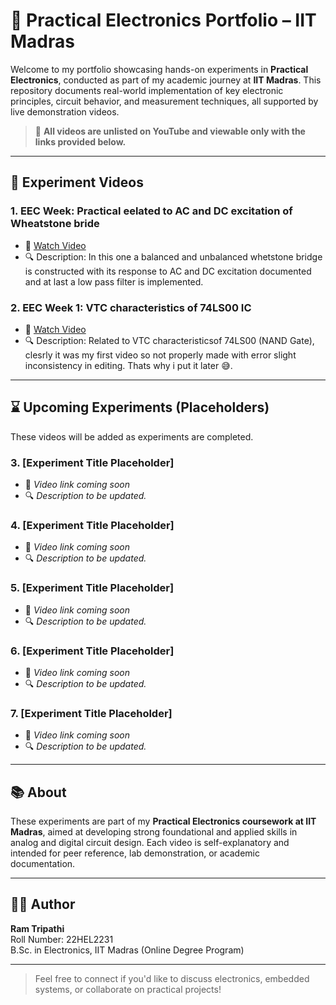 # 🧪 Practical Electronics Portfolio – IIT Madras

Welcome to my portfolio showcasing hands-on experiments in **Practical Electronics**, conducted as part of my academic journey at **IIT Madras**. This repository documents real-world implementation of key electronic principles, circuit behavior, and measurement techniques, all supported by live demonstration videos.

> 📍 **All videos are unlisted on YouTube and viewable only with the links provided below.**

---

## 🎥 Experiment Videos

### 1. **EEC Week: Practical eelated to AC and DC excitation of Wheatstone bride**
- 🔗 [Watch Video](https://youtu.be/u5hvhW2qX6E?si=_MFjjalNIW32h1WW)
- 🔍 Description: In this one a balanced and unbalanced whetstone bridge is constructed with its response to AC and DC excitation documented and at last a low pass filter is implemented. 

### 2. **EEC Week 1: VTC characteristics of 74LS00 IC**
- 🔗 [Watch Video](https://youtu.be/Yld1Y2n6Dgg?si=LufnDxu2FQCjHH8G)
- 🔍 Description: Related to VTC characteristicsof 74LS00 (NAND Gate), clesrly it was my first video so not properly made with error slight inconsistency in editing. Thats why i put it later 😅.

---

## ⌛ Upcoming Experiments (Placeholders)

These videos will be added as experiments are completed.

### 3. **[Experiment Title Placeholder]**
- 🔗 *Video link coming soon*
- 🔍 *Description to be updated.*

### 4. **[Experiment Title Placeholder]**
- 🔗 *Video link coming soon*
- 🔍 *Description to be updated.*

### 5. **[Experiment Title Placeholder]**
- 🔗 *Video link coming soon*
- 🔍 *Description to be updated.*

### 6. **[Experiment Title Placeholder]**
- 🔗 *Video link coming soon*
- 🔍 *Description to be updated.*

### 7. **[Experiment Title Placeholder]**
- 🔗 *Video link coming soon*
- 🔍 *Description to be updated.*

---

## 📚 About

These experiments are part of my **Practical Electronics coursework at IIT Madras**, aimed at developing strong foundational and applied skills in analog and digital circuit design. Each video is self-explanatory and intended for peer reference, lab demonstration, or academic documentation.

---

## 🧑‍🔬 Author

**Ram Tripathi**  
Roll Number: 22HEL2231  
B.Sc. in Electronics, IIT Madras (Online Degree Program)  

---

> Feel free to connect if you'd like to discuss electronics, embedded systems, or collaborate on practical projects!

